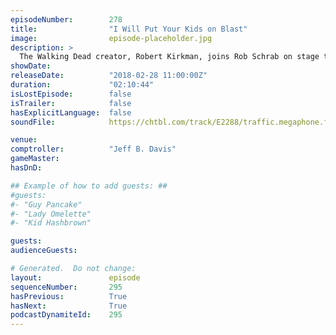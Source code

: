 ```yaml
---
episodeNumber:        278
title:                "I Will Put Your Kids on Blast"
image:                episode-placeholder.jpg
description: >
  The Walking Dead creator, Robert Kirkman, joins Rob Schrab on stage to talk comics, writing and more. Dan tries putting things on blast, to varying success. Jeff plays a listener submitted remix of Schrab's dog's freakout. Featuring Dan Harmon, Jeff Br...
showDate:             
releaseDate:          "2018-02-28 11:00:00Z"
duration:             "02:10:44"
isLostEpisode:        false
isTrailer:            false
hasExplicitLanguage:  false
soundFile:            https://chtbl.com/track/E2288/traffic.megaphone.fm/STA9261979258.mp3?updated=1596782420

venue:                
comptroller:          "Jeff B. Davis"
gameMaster:           
hasDnD:               

## Example of how to add guests: ##
#guests:
#- "Guy Pancake"
#- "Lady Omelette"
#- "Kid Hashbrown"

guests:
audienceGuests:

# Generated.  Do not change:
layout:               episode
sequenceNumber:       295
hasPrevious:          True
hasNext:              True
podcastDynamiteId:    295
---
```


<!-- The episode description will be rendered here -->
<!-- Add your content below here -->

